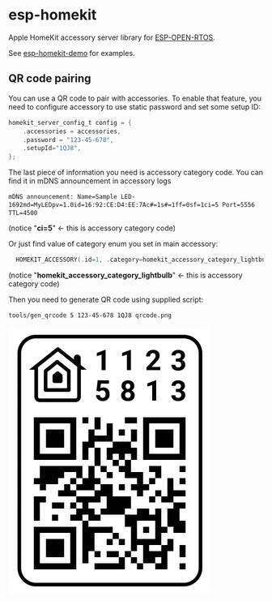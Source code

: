 # esp-homekit
Apple HomeKit accessory server library for
[ESP-OPEN-RTOS](https://github.com/SuperHouse/esp-open-rtos).

See [esp-homekit-demo](https://github.com/maximkulkin/esp-homekit-demo) for examples.

## QR code pairing

You can use a QR code to pair with accessories. To enable that feature, you need to
configure accessory to use static password and set some setup ID:

```c
homekit_server_config_t config = {
    .accessories = accessories,
    .password = "123-45-678",
    .setupId="1QJ8",
};
```

The last piece of information you need is accessory category code. You can find it in
mDNS announcement in accessory logs
```
mDNS announcement: Name=Sample LED-1692md=MyLEDpv=1.0id=16:92:CE:D4:EE:7Ac#=1s#=1ff=0sf=1ci=5 Port=5556 TTL=4500
```
(notice "**ci=5**" <- this is accessory category code)

Or just find value of category enum you set in main accessory:
```c
  HOMEKIT_ACCESSORY(.id=1, .category=homekit_accessory_category_lightbulb, .services=(homekit_service_t*[]){
```
(notice "**homekit_accessory_category_lightbulb**" <- this is accessory category code)

Then you need to generate QR code using supplied script:
```
tools/gen_qrcode 5 123-45-678 1QJ8 qrcode.png
```

![QR code example](qrcode-example.png)
